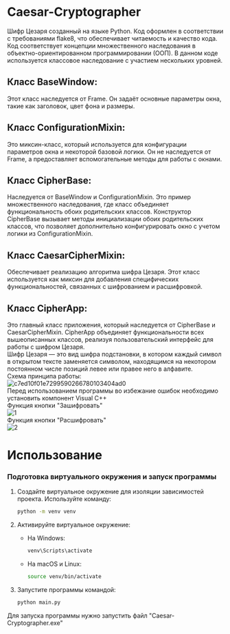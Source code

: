 # Caesar-Cryptographer
Шифр Цезаря созданный на языке Python. Код оформлен в соответствии с требованиями flake8, что обеспечивает читаемость и качество кода.<br />
Код соответствует концепции множественного наследования в объектно-ориентированном программировании (ООП). В данном коде используется классовое наследование с участием нескольких уровней.<br />
## Класс BaseWindow:
Этот класс наследуется от Frame. Он задаёт основные параметры окна, такие как заголовок, цвет фона и размеры.
## Класс ConfigurationMixin:<br />
Это миксин-класс, который используется для конфигурации параметров окна и некоторой базовой логики. Он не наследуется от Frame, а предоставляет вспомогательные методы для работы с окнами.
## Класс CipherBase:<br />
Наследуется от BaseWindow и ConfigurationMixin. Это пример множественного наследования, где класс объединяет функциональность обоих родительских классов. Конструктор CipherBase вызывает методы инициализации обоих родительских классов, что позволяет дополнительно конфигурировать окно с учетом логики из ConfigurationMixin.
## Класс CaesarCipherMixin:<br />
Обеспечивает реализацию алгоритма шифра Цезаря. Этот класс используется как миксин для добавления специфических функциональностей, связанных с шифрованием и расшифровкой.
## Класс CipherApp:<br />
Это главный класс приложения, который наследуется от CipherBase и CaesarCipherMixin. CipherApp объединяет функциональности всех вышеописанных классов, реализуя пользовательский интерфейс для работы с шифром Цезаря.<br />
Шифр Цезаря — это вид шифра подстановки, в котором каждый символ в открытом тексте заменяется символом, находящимся на некотором постоянном числе позиций левее или правее него в алфавите. <br />
Схема принципа работы:<br />
![c7ed10f01e7299590266780103404ad0](https://user-images.githubusercontent.com/103204349/187725861-e15ac695-860c-49ce-93bb-724bf225679c.jpeg)<br />
Перед использованием программы во избежание ошибок необходимо установить компонент Visual C++ <br />
Функция кнопки "Зашифровать"<br />
![1](https://user-images.githubusercontent.com/103204349/187727807-17c4e07a-98e3-493d-b796-8d271152aa01.jpg)<br />
Функция кнопки "Расшифровать"<br />
![2](https://user-images.githubusercontent.com/103204349/187728170-13e82319-4e56-4425-9619-3586f889601a.jpg)<br />
# Использование
### Подготовка виртуального окружения и запуск программы

1. Создайте виртуальное окружение для изоляции зависимостей проекта. 
   Используйте команду:
   ```bash
   python -m venv venv
   ```

2. Активируйте виртуальное окружение:
   - На Windows:
     ```bash
     venv\Scripts\activate
     ```
   - На macOS и Linux:
     ```bash
     source venv/bin/activate
     ```
3. Запустите программы командой:
   ```bash
   python main.py
   ```
Для запуска программы нужно запустить файл "Caesar-Cryptographer.exe"<br />

